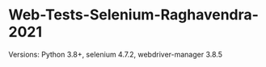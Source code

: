 # Web-Tests-Selenium-Raghavendra-2021

Versions: Python 3.8+, selenium 4.7.2, webdriver-manager 3.8.5
